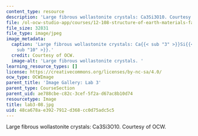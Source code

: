 ```yaml
---
content_type: resource
description: 'Large fibrous wollastonite crystals: Ca3Si3O10. Courtesy of OCW.'
file: /ol-ocw-studio-app/courses/12-108-structure-of-earth-materials-fall-2004/48ca678ae3927912d368cc0d75adc5c5_lab3-08.jpg
file_size: 32831
file_type: image/jpeg
image_metadata:
  caption: 'Large fibrous wollastonite crystals: Ca{{< sub "3" >}}Si{{< sub "3" >}}O{{<
    sub "10" >}}.'
  credit: Courtesy of OCW.
  image-alt: 'Large fibrous wollastonite crystals. '
learning_resource_types: []
license: https://creativecommons.org/licenses/by-nc-sa/4.0/
ocw_type: OCWImage
parent_title: 'Image Gallery: Lab 3'
parent_type: CourseSection
parent_uid: ae788cbe-c82c-3cef-5f2a-d67ac8b10d74
resourcetype: Image
title: lab3-08.jpg
uid: 48ca678a-e392-7912-d368-cc0d75adc5c5
---
```

Large fibrous wollastonite crystals: Ca3Si3O10. Courtesy of OCW.